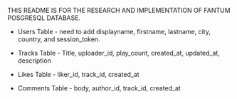 THIS README IS FOR THE RESEARCH AND IMPLEMENTATION OF FANTUM POSGRESQL DATABASE.

* Users Table - need to add displayname, firstname, lastname, city, country, and session_token.

* Tracks Table - Title, uploader_id, play_count, created_at, updated_at, description

* Likes Table - liker_id, track_id, created_at

* Comments Table - body, author_id, track_id, created_at

